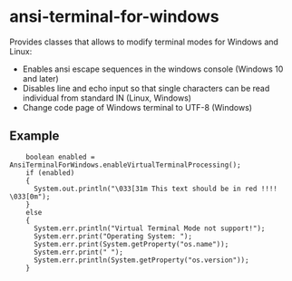 # ansi-terminal-for-windows
Provides classes that allows to modify terminal modes for Windows and Linux:
- Enables ansi escape sequences in the windows console (Windows 10 and later)
- Disables line and echo input so that single characters can be read individual from standard IN (Linux, Windows)
- Change code page of Windows terminal to UTF-8 (Windows)

## Example

````
    boolean enabled = AnsiTerminalForWindows.enableVirtualTerminalProcessing();
    if (enabled)
    {
      System.out.println("\033[31m This text should be in red !!!! \033[0m");
    }
    else
    {
      System.err.println("Virtual Terminal Mode not support!");
      System.err.print("Operating System: ");
      System.err.print(System.getProperty("os.name"));
      System.err.print(" ");
      System.err.println(System.getProperty("os.version"));
    }
````